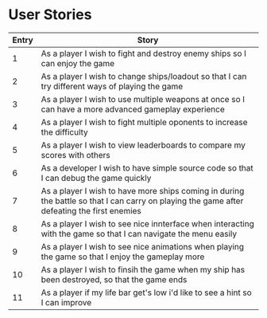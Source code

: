 # User Stories

| Entry | Story |
| --- | --- |
| 1 | As a player I wish to fight and destroy enemy ships so I can enjoy the game |
| 2 | As a player I wish to change ships/loadout so that I can try different ways of playing the game |
| 3 | As a player I wish to use multiple weapons at once so I can have a more advanced gameplay experience |
| 4 | As a player I wish to fight multiple oponents to increase the difficulty |
| 5 | As a player I wish to view leaderboards to compare my scores with others |
| 6 | As a developer I wish to have simple source code so that I can debug the game quickly |
| 7 | As a player I wish to have more ships coming in during the battle so that I can carry on playing the game after defeating the first enemies |
| 8 | As a player I wish to see nice innterface when interacting with the game so that I can navigate the menu easily |
| 9 | As a player I wish to see nice animations when playing the game so that I enjoy the gameplay more |
| 10 | As a player I wish to finsih the game when my ship has been destroyed, so that the game ends |
| 11 | As a player if my life bar get's low i'd like to see a hint so I can improve |
